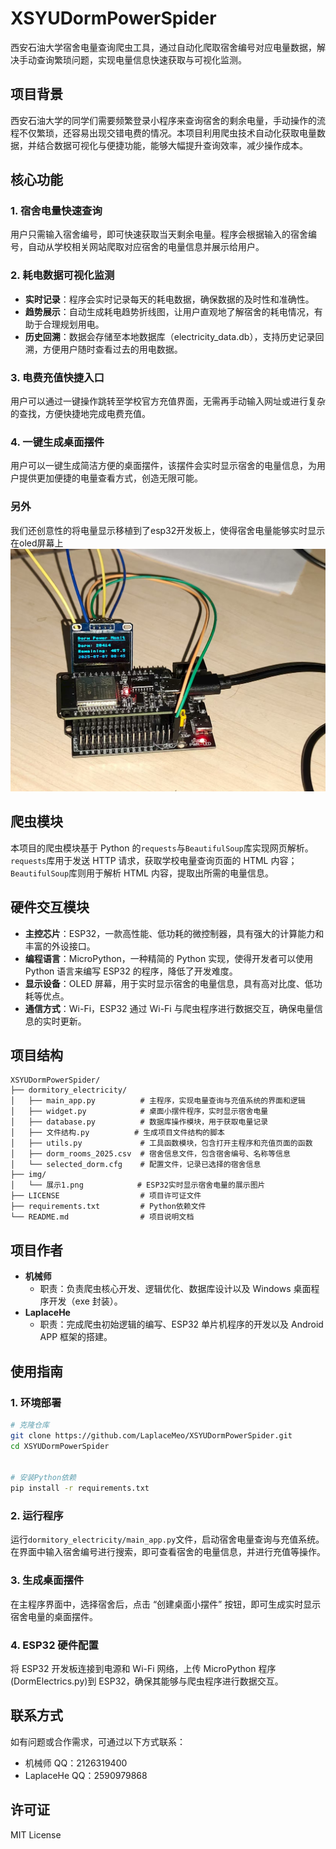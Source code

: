 # XSYUDormPowerSpider

西安石油大学宿舍电量查询爬虫工具，通过自动化爬取宿舍编号对应电量数据，解决手动查询繁琐问题，实现电量信息快速获取与可视化监测。

## 项目背景

西安石油大学的同学们需要频繁登录小程序来查询宿舍的剩余电量，手动操作的流程不仅繁琐，还容易出现交错电费的情况。本项目利用爬虫技术自动化获取电量数据，并结合数据可视化与便捷功能，能够大幅提升查询效率，减少操作成本。

## 核心功能

### 1. 宿舍电量快速查询
用户只需输入宿舍编号，即可快速获取当天剩余电量。程序会根据输入的宿舍编号，自动从学校相关网站爬取对应宿舍的电量信息并展示给用户。

### 2. 耗电数据可视化监测
- **实时记录**：程序会实时记录每天的耗电数据，确保数据的及时性和准确性。
- **趋势展示**：自动生成耗电趋势折线图，让用户直观地了解宿舍的耗电情况，有助于合理规划用电。
- **历史回溯**：数据会存储至本地数据库（electricity_data.db），支持历史记录回溯，方便用户随时查看过去的用电数据。

### 3. 电费充值快捷入口
用户可以通过一键操作跳转至学校官方充值界面，无需再手动输入网址或进行复杂的查找，方便快捷地完成电费充值。

### 4. 一键生成桌面摆件
用户可以一键生成简洁方便的桌面摆件，该摆件会实时显示宿舍的电量信息，为用户提供更加便捷的电量查看方式，创造无限可能。

### 另外
我们还创意性的将电量显示移植到了esp32开发板上，使得宿舍电量能够实时显示在oled屏幕上
![ESP32实时显示宿舍电量](img/展示1.png)

## 爬虫模块

本项目的爬虫模块基于 Python 的`requests`与`BeautifulSoup`库实现网页解析。`requests`库用于发送 HTTP 请求，获取学校电量查询页面的 HTML 内容；`BeautifulSoup`库则用于解析 HTML 内容，提取出所需的电量信息。

## 硬件交互模块

- **主控芯片**：ESP32，一款高性能、低功耗的微控制器，具有强大的计算能力和丰富的外设接口。
- **编程语言**：MicroPython，一种精简的 Python 实现，使得开发者可以使用 Python 语言来编写 ESP32 的程序，降低了开发难度。
- **显示设备**：OLED 屏幕，用于实时显示宿舍的电量信息，具有高对比度、低功耗等优点。
- **通信方式**：Wi-Fi，ESP32 通过 Wi-Fi 与爬虫程序进行数据交互，确保电量信息的实时更新。

## 项目结构

```plaintext
XSYUDormPowerSpider/
├── dormitory_electricity/
│   ├── main_app.py          # 主程序，实现电量查询与充值系统的界面和逻辑
│   ├── widget.py            # 桌面小摆件程序，实时显示宿舍电量
│   ├── database.py          # 数据库操作模块，用于获取电量记录
│   ├── 文件结构.py          # 生成项目文件结构的脚本
│   ├── utils.py             # 工具函数模块，包含打开主程序和充值页面的函数
│   ├── dorm_rooms_2025.csv  # 宿舍信息文件，包含宿舍编号、名称等信息
│   └── selected_dorm.cfg    # 配置文件，记录已选择的宿舍信息
├── img/
│   └── 展示1.png            # ESP32实时显示宿舍电量的展示图片
├── LICENSE                  # 项目许可证文件
├── requirements.txt         # Python依赖文件
└── README.md                # 项目说明文档
```

## 项目作者

- **机械师**
  - 职责：负责爬虫核心开发、逻辑优化、数据库设计以及 Windows 桌面程序开发（exe 封装）。
- **LaplaceHe**
  - 职责：完成爬虫初始逻辑的编写、ESP32 单片机程序的开发以及 Android APP 框架的搭建。


## 使用指南

### 1. 环境部署

```bash
# 克隆仓库
git clone https://github.com/LaplaceMeo/XSYUDormPowerSpider.git
cd XSYUDormPowerSpider


# 安装Python依赖
pip install -r requirements.txt
```


### 2. 运行程序
运行`dormitory_electricity/main_app.py`文件，启动宿舍电量查询与充值系统。在界面中输入宿舍编号进行搜索，即可查看宿舍的电量信息，并进行充值等操作。

### 3. 生成桌面摆件
在主程序界面中，选择宿舍后，点击 “创建桌面小摆件” 按钮，即可生成实时显示宿舍电量的桌面摆件。

### 4. ESP32 硬件配置
将 ESP32 开发板连接到电源和 Wi-Fi 网络，上传 MicroPython 程序(DormElectrics.py)到 ESP32，确保其能够与爬虫程序进行数据交互。

## 联系方式

如有问题或合作需求，可通过以下方式联系：

- 机械师 QQ：2126319400
- LaplaceHe QQ：2590979868


## 许可证

MIT License